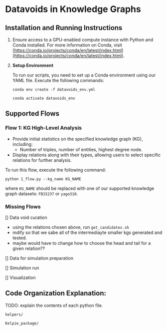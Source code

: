 # Datavoids in Knowledge Graphs



## Installation and Running Instructions

1. Ensure access to a GPU-enabled compute instance with Python and Conda installed. For more information on Conda, visit [https://conda.io/projects/conda/en/latest/index.html](https://conda.io/projects/conda/en/latest/index.html).

2. **Setup Environment**

    To run our scripts, you need to set up a Conda environment using our YAML file. Execute the following commands:

    ```
    conda env create -f datavoids_env.yml
    ```

    ```
    conda activate datavoids_env
    ```
## Supported Flows

### Flow 1: KG High-Level Analysis
- Provide initial statistics on the specified knowledge graph (KG), including:
    - Number of triples, number of entities, highest degree node.
- Display relations along with their types, allowing users to select specific relations for further analysis.

To run this flow, execute the following command:

```
python 1_flow.py --kg_name KG_NAME
```

where `KG_NAME` should be replaced with one of our supported knowledge graph datasets: `FB15237` or `yago310`.


### Missing Flows

[] Data void curation
- using the relations chosen above, run ```get_candidates.sh```
- mdify so that we sabe all of the intermediayte smaller kgs generated and tested. 
- maybe would have to change how to choose the head and tail for a given relation?? 

[] Data for simulation preparation

[] Simulation run

[] Visualization

## Code Organization Explanation:
TODO: explain the contents of each python file. 

```helpers/```

```Kelpie_package/```
